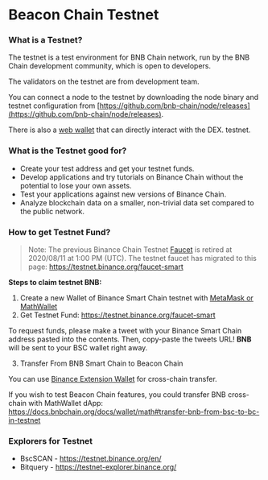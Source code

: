 
# Beacon Chain Testnet

### What is a Testnet?

The testnet is a test environment for BNB Chain network, run by the BNB Chain development community, which is open to developers.

The validators on the testnet are from development team.

You can connect a node to the testnet by downloading the node binary and testnet configuration from [https://github.com/bnb-chain/node/releases](https://github.com/bnb-chain/node/releases).

There is also a [web wallet](https://testnet.binance.org/en/) that can directly interact with the DEX. testnet.

### What is the Testnet good for?

- Create your test address and get your testnet funds.
- Develop applications and try tutorials on Binance Chain without the potential to lose your own assets.
- Test your applications against new versions of Binance Chain.
- Analyze blockchain data on a smaller, non-trivial data set compared to the public network.

### How to get Testnet Fund?

> Note: The previous Binance Chain Testnet [Faucet](https://www.binance.com/en/dex/testnet/address) is retired at 2020/08/11 at 1:00 PM (UTC). The testnet faucet has migrated to this page: https://testnet.binance.org/faucet-smart

**Steps to claim testnet BNB:**

1. Create a new Wallet of Binance Smart Chain testnet with [MetaMask or MathWallet](https://docs.bnbchain.org/docs/Wallet#supported-wallets)
2. Get Testnet Fund: https://testnet.binance.org/faucet-smart

To request funds, please make a tweet with your Binance Smart Chain address pasted into the contents. Then, copy-paste the tweets URL!
**BNB** will be sent to your BSC wallet right away.

3. Transfer From BNB Smart Chain to Beacon Chain

You can use [Binance Extension Wallet](https://docs.bnbchain.org/docs/binance#transfer-testnet-bnb-from-bsc-to-bc) for cross-chain transfer.

If you wish to test Beacon Chain features, you could transfer BNB cross-chain with MathWallet dApp:
https://docs.bnbchain.org/docs/wallet/math#transfer-bnb-from-bsc-to-bc-in-testnet


### Explorers for Testnet
* BscSCAN - https://testnet.binance.org/en/
* Bitquery - https://testnet-explorer.binance.org/


